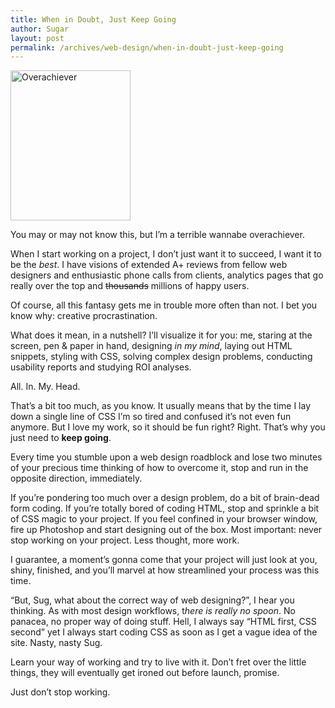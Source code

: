 ```yaml
---
title: When in Doubt, Just Keep Going
author: Sugar
layout: post
permalink: /archives/web-design/when-in-doubt-just-keep-going
---
```

<div class="img left">
  <a href="http://www.flickr.com/photos/jeffmcneill/2872005811/"><img src="http://farm3.static.flickr.com/2119/2872005811_6e13e99934_m.jpg" alt="Overachiever" width="192" height="240" /></a>
</div>

You may or may not know this, but I&#8217;m a terrible wannabe overachiever.

When I start working on a project, I don&#8217;t just want it to succeed, I want it to be the *best*. I have visions of extended A+ reviews from fellow web designers and enthusiastic phone calls from clients, analytics pages that go really over the top and <del>thousands</del> millions of happy users.

Of course, all this fantasy gets me in trouble more often than not. I bet you know why: creative procrastination.

What does it mean, in a nutshell? I&#8217;ll visualize it for you: me, staring at the screen, pen & paper in hand, designing *in my mind*, laying out HTML snippets, styling with CSS, solving complex design problems, conducting usability reports and studying ROI analyses.

All. In. My. Head.

That&#8217;s a bit too much, as you know. It usually means that by the time I lay down a single line of CSS I&#8217;m so tired and confused it&#8217;s not even fun anymore. But I love my work, so it should be fun right? Right. That&#8217;s why you just need to **keep going**.

Every time you stumble upon a web design roadblock and lose two minutes of your precious time thinking of how to overcome it, stop and run in the opposite direction, immediately.

If you&#8217;re pondering too much over a design problem, do a bit of brain-dead form coding. If you&#8217;re totally bored of coding HTML, stop and sprinkle a bit of CSS magic to your project. If you feel confined in your browser window, fire up Photoshop and start designing out of the box. Most important: never stop working on your project. Less thought, more work.

I guarantee, a moment&#8217;s gonna come that your project will just look at you, shiny, finished, and you&#8217;ll marvel at how streamlined your process was this time.

&#8220;But, Sug, what about the correct way of web designing?&#8221;, I hear you thinking. As with most design workflows, t*here is really no spoon*. No panacea, no proper way of doing stuff. Hell, I always say &#8220;HTML first, CSS second&#8221; yet I always start coding CSS as soon as I get a vague idea of the site. Nasty, nasty Sug.

Learn your way of working and try to live with it. Don&#8217;t fret over the little things, they will eventually get ironed out before launch, promise.

Just don&#8217;t stop working.
